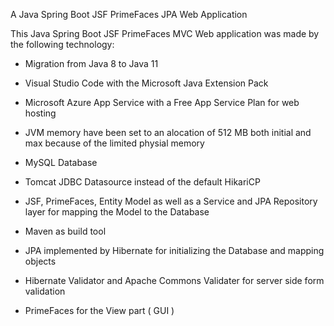 A Java Spring Boot JSF PrimeFaces JPA Web Application

This Java Spring Boot JSF PrimeFaces MVC Web application was made by the following technology:

- Migration from Java 8 to Java 11
- Visual Studio Code with the Microsoft Java Extension Pack	
- Microsoft Azure App Service with a Free App Service Plan for web hosting
- JVM memory have been set to an alocation of 512 MB both initial and max because of the limited physial memory
- MySQL Database
- Tomcat JDBC Datasource instead of the default HikariCP 
- JSF, PrimeFaces, Entity Model as well as a Service and JPA Repository layer for mapping the Model to the Database	
- Maven as build tool	
- JPA implemented by Hibernate for initializing the Database and mapping objects
- Hibernate Validator and Apache Commons Validater for server side form validation

- PrimeFaces for the View part ( GUI )
		
